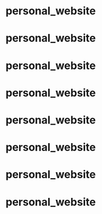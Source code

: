 # personal_website
# personal_website
# personal_website
# personal_website
# personal_website
# personal_website
# personal_website
# personal_website
